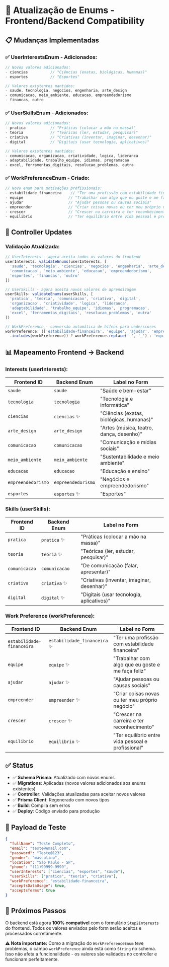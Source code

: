 # 🔄 Atualização de Enums - Frontend/Backend Compatibility

## 📋 Mudanças Implementadas

### ✅ **UserInterestsEnum** - Adicionados:
```typescript
// Novos valores adicionados:
- ciencias          // "Ciências (exatas, biológicas, humanas)"
- esportes          // "Esportes"

// Valores existentes mantidos:
- saude, tecnologia, negocios, engenharia, arte_design
- comunicacao, meio_ambiente, educacao, empreendedorismo
- financas, outro
```

### ✅ **UserSkillsEnum** - Adicionados:
```typescript
// Novos valores adicionados:
- pratica           // "Práticas (colocar a mão na massa)"
- teoria            // "Teóricas (ler, estudar, pesquisar)"
- criativa          // "Criativas (inventar, imaginar, desenhar)"
- digital           // "Digitais (usar tecnologia, aplicativos)"

// Valores existentes mantidos:
- comunicacao, organizacao, criatividade, logica, lideranca
- adaptabilidade, trabalho_equipe, idiomas, programacao
- excel, ferramentas_digitais, resolucao_problemas, outra
```

### ✅ **WorkPreferenceEnum** - Criado:
```typescript
// Novo enum para motivações profissionais:
- estabilidade_financeira    // "Ter uma profissão com estabilidade financeira"
- equipe                    // "Trabalhar com algo que eu goste e me faça feliz"  
- ajudar                    // "Ajudar pessoas ou causas sociais"
- empreender                // "Criar coisas novas ou ter meu próprio negócio"
- crescer                   // "Crescer na carreira e ter reconhecimento"
- equilibrio                // "Ter equilíbrio entre vida pessoal e profissional"
```

## 🔧 **Controller Updates**

### **Validação Atualizada:**
```typescript
// UserInterests - agora aceita todos os valores do frontend
userInterests: validateEnums(userInterests, [
  'saude', 'tecnologia', 'ciencias', 'negocios', 'engenharia', 'arte_design',
  'comunicacao', 'meio_ambiente', 'educacao', 'empreendedorismo',
  'esportes', 'financas', 'outro'
])

// UserSkills - agora aceita novos valores de aprendizagem  
userSkills: validateEnums(userSkills, [
  'pratica', 'teoria', 'comunicacao', 'criativa', 'digital',
  'organizacao', 'criatividade', 'logica', 'lideranca',
  'adaptabilidade', 'trabalho_equipe', 'idiomas', 'programacao',
  'excel', 'ferramentas_digitais', 'resolucao_problemas', 'outra'
])

// WorkPreference - conversão automática de hífens para underscores
workPreference: (['estabilidade-financeira', 'equipe', 'ajudar', 'empreender', 'crescer', 'equilibrio']
  .includes(workPreference)) ? workPreference.replace('-', '_') : 'equilibrio'
```

## 📊 **Mapeamento Frontend → Backend**

### **Interests (userInterests):**
| Frontend ID | Backend Enum | Label no Form |
|-------------|--------------|---------------|
| `saude` | `saude` | "Saúde e bem-estar" |
| `tecnologia` | `tecnologia` | "Tecnologia e informática" |
| `ciencias` | `ciencias` ✨ | "Ciências (exatas, biológicas, humanas)" |
| `arte_design` | `arte_design` | "Artes (música, teatro, dança, desenho)" |
| `comunicacao` | `comunicacao` | "Comunicação e mídias sociais" |
| `meio_ambiente` | `meio_ambiente` | "Sustentabilidade e meio ambiente" |
| `educacao` | `educacao` | "Educação e ensino" |
| `empreendedorismo` | `empreendedorismo` | "Negócios e empreendedorismo" |
| `esportes` | `esportes` ✨ | "Esportes" |

### **Skills (userSkills):**
| Frontend ID | Backend Enum | Label no Form |
|-------------|--------------|---------------|
| `pratica` | `pratica` ✨ | "Práticas (colocar a mão na massa)" |
| `teoria` | `teoria` ✨ | "Teóricas (ler, estudar, pesquisar)" |
| `comunicacao` | `comunicacao` | "De comunicação (falar, apresentar)" |
| `criativa` | `criativa` ✨ | "Criativas (inventar, imaginar, desenhar)" |
| `digital` | `digital` ✨ | "Digitais (usar tecnologia, aplicativos)" |

### **Work Preference (workPreference):**
| Frontend ID | Backend Enum | Label no Form |
|-------------|--------------|---------------|
| `estabilidade-financeira` | `estabilidade_financeira` ✨ | "Ter uma profissão com estabilidade financeira" |
| `equipe` | `equipe` ✨ | "Trabalhar com algo que eu goste e me faça feliz" |
| `ajudar` | `ajudar` ✨ | "Ajudar pessoas ou causas sociais" |
| `empreender` | `empreender` ✨ | "Criar coisas novas ou ter meu próprio negócio" |
| `crescer` | `crescer` ✨ | "Crescer na carreira e ter reconhecimento" |
| `equilibrio` | `equilibrio` ✨ | "Ter equilíbrio entre vida pessoal e profissional" |

## ✅ **Status**

- ✅ **Schema Prisma**: Atualizado com novos enums
- ✅ **Migrations**: Aplicadas (novos valores adicionados aos enums existentes)
- ✅ **Controller**: Validações atualizadas para aceitar novos valores
- ✅ **Prisma Client**: Regenerado com novos tipos
- ✅ **Build**: Compila sem erros
- ✅ **Deploy**: Código enviado para produção

## 🧪 **Payload de Teste**

```json
{
  "fullName": "Teste Completo",
  "email": "teste@email.com",
  "password": "Teste@123",
  "gender": "masculino",
  "location": "São Paulo - SP",
  "phone": "(11)99999-9999",
  "userInterests": ["ciencias", "esportes", "saude"],
  "userSkills": ["pratica", "teoria", "criativa"],
  "workPreference": "estabilidade-financeira",
  "acceptsDataUsage": true,
  "acceptsTerms": true
}
```

## 🚀 **Próximos Passos**

O backend está agora **100% compatível** com o formulário `Step2Interests` do frontend. Todos os valores enviados pelo form serão aceitos e processados corretamente.

**⚠️ Nota importante:** Como a migração do `WorkPreferenceEnum` teve problemas, o campo `workPreference` ainda está como `String` no schema. Isso não afeta a funcionalidade - os valores são validados no controller e funcionam perfeitamente.